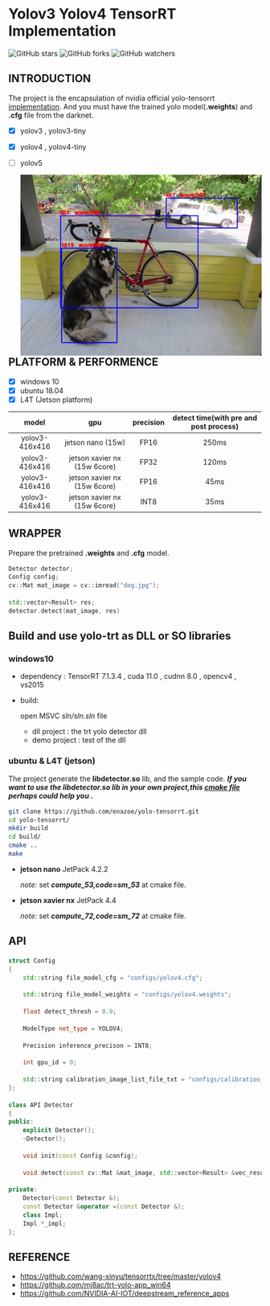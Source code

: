 # Yolov3 Yolov4 TensorRT Implementation

![GitHub stars](https://img.shields.io/github/stars/enazoe/yolo-tensorrt) ![GitHub forks](https://img.shields.io/github/forks/enazoe/yolo-tensorrt)  ![GitHub watchers](https://img.shields.io/github/watchers/enazoe/yolo-tensorrt) 

## INTRODUCTION

The project is the encapsulation  of nvidia official yolo-tensorrt [implementation](https://github.com/NVIDIA-AI-IOT/deepstream_reference_apps). And you must have the trained yolo model(__.weights__) and __.cfg__ file from the darknet.

- [x] yolov3 , yolov3-tiny

- [x] yolov4 , yolov4-tiny

- [ ] yolov5

  <img align="left" src="./configs/result.jpg" style="zoom: 67%;" />

## PLATFORM & PERFORMENCE

- [x] windows 10
- [x] ubuntu 18.04
- [x] L4T (Jetson platform)

|     model      |             gpu              | precision | detect time(with pre and post process) |
| :------------: | :--------------------------: | :-------: | :------------------------------------: |
| yolov3-416x416 |      jetson nano (15w)       |   FP16    |                 250ms                  |
| yolov3-416x416 | jetson xavier nx (15w 6core) |   FP32    |                 120ms                  |
| yolov3-416x416 | jetson xavier nx (15w 6core) |   FP16    |                  45ms                  |
| yolov3-416x416 | jetson xavier nx (15w 6core) |   INT8    |                  35ms                  |

## WRAPPER

Prepare the pretrained __.weights__ and __.cfg__ model. 

```c++
Detector detector;
Config config;
cv::Mat mat_image = cv::imread("dog.jpg");

std::vector<Result> res;
detector.detect(mat_image, res)
```

## Build and use yolo-trt as DLL or SO libraries


### windows10

- dependency : TensorRT 7.1.3.4  , cuda 11.0 , cudnn 8.0  , opencv4 , vs2015
- build:
  
    open MSVC _sln/sln.sln_ file 
    - dll project : the trt yolo detector dll
    - demo project : test of the dll

### ubuntu & L4T (jetson)

The project generate the __libdetector.so__ lib, and the sample code.
**_If you want to use the libdetector.so lib in your own project,this [cmake file](https://github.com/enazoe/yolo-tensorrt/blob/master/scripts/CMakeLists.txt) perhaps could help you ._**


```bash
git clone https://github.com/enazoe/yolo-tensorrt.git
cd yolo-tensorrt/
mkdir build
cd build/
cmake ..
make
```
- **jetson nano**  JetPack 4.2.2
	
	*note:*  set **_compute_53,code=sm_53_** at cmake file.

- **jetson xavier nx**  JetPack 4.4
	
	*note:*  set **_compute_72,code=sm_72_** at cmake file.

## API

```c++
struct Config
{
	std::string file_model_cfg = "configs/yolov4.cfg";

	std::string file_model_weights = "configs/yolov4.weights";

	float detect_thresh = 0.9;

	ModelType net_type = YOLOV4;

	Precision inference_precison = INT8;
	
	int gpu_id = 0;

	std::string calibration_image_list_file_txt = "configs/calibration_images.txt";
};

class API Detector
{
public:
	explicit Detector();
	~Detector();

	void init(const Config &config);

	void detect(const cv::Mat &mat_image, std::vector<Result> &vec_result);

private:
	Detector(const Detector &);
	const Detector &operator =(const Detector &);
	class Impl;
	Impl *_impl;
};
```

## REFERENCE

- https://github.com/wang-xinyu/tensorrtx/tree/master/yolov4
- https://github.com/mj8ac/trt-yolo-app_win64
- https://github.com/NVIDIA-AI-IOT/deepstream_reference_apps